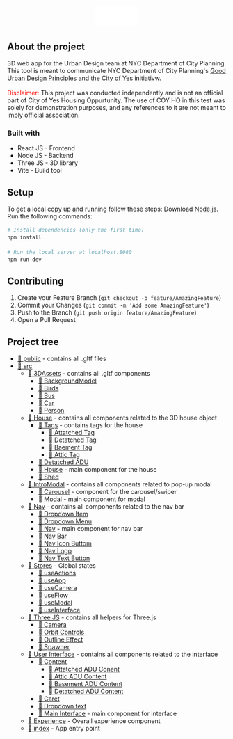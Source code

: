 <!-- DCP LOGO -->
<br />
<p align="center">
    <img 
        className="logo-icon"
        alt="NYC Planning"
        src="https://raw.githubusercontent.com/NYCPlanning/dcp-logo/master/dcp_logo_white_772.png"
            width = "100">
    </img>
</p>

## About the project

3D web app for the Urban Design team at NYC Department of City Planning. This tool is meant to communicate NYC Department of City Planning's [Good Urban Design Principles](https://www.nyc.gov/site/planning/planning-level/urban-design/urban-design-principle.page) and the [City of Yes](https://www.nyc.gov/site/planning/plans/city-of-yes/city-of-yes-overview.page) initiativw.
<br />
<br />
<span style="color:red;">Disclaimer:</span> This project was conducted independently and is not an official part of City of Yes Housing Oppurtunity. The use of COY HO in this test was solely for demonstration purposes, and any references to it are not meant to imply official association.​

### Built with

* React JS - Frontend
* Node JS - Backend
* Three JS - 3D library
* Vite - Build tool

## Setup
To get a local copy up and running follow these steps:
Download [Node.js](https://nodejs.org/en/download/).
Run the following commands:

``` bash
# Install dependencies (only the first time)
npm install

# Run the local server at localhost:8080
npm run dev
```
<!-- Contributing -->
## Contributing
1. Create your Feature Branch (`git checkout -b feature/AmazingFeature`)
2. Commit your Changes (`git commit -m 'Add some AmazingFeature'`)
3. Push to the Branch (`git push origin feature/AmazingFeature`)
4. Open a Pull Request

## Project tree

 * [📁 public](./public) - contains all .gltf files
 * [📁 src](./src)
   * [📁 3DAssets](./src/3DAssets) - contains all .gltf components
        * [📄 BackgroundModel](./src/3DAssets/BackgroundModel.jsx)
        * [📄 Birds](./src/3DAssets/Birds.jsx)
        * [📄 Bus](./src/3DAssets/Bus.jsx)
        * [📄 Car](./src/3DAssets/Car.jsx)
        * [📄 Person](./src/3DAssets/Person.jsx)
   * [📁 House](./src/House) - contains all components related to the 3D house object
        * [📁 Tags](./src/House/Tags) - contains tags for the house
            * [📄 Attatched Tag](./src/House/Tags/AttatchedTag.jsx)
            * [📄 Detatched Tag](./src/House/Tags/DetatchedTag.jsx)
            * [📄 Baement Tag](./src/House/Tags/BasementTag.jsx)
            * [📄 Attic Tag](./src/House/Tags/AtticTag.jsx)
        * [📄 Detatched ADU](./src/House/DetatchedAdu.jsx)
        * [📄 House](./src/House/House.jsx) - main component for the house
        * [📄 Shed](./src/House/Shed.jsx)
   * [📁 IntroModal](./src/IntroModal) - contains all components related to pop-up modal
        * [📄 Carousel](./src/IntroModal/Carousel.jsx) - component for the carousel/swiper
        * [📄 Modal](./src/IntroModal/Modal.jsx) - main component for modal
   * [📁 Nav](./src/Nav) - contains all components related to the nav bar
        * [📄 Dropdown Item](./src/Nav/DropdownItem.jsx)
        * [📄 Dropdown Menu](./src/Nav/DropdownMenu.jsx)
        * [📄 Nav](./src/Nav/Nav.jsx) - main component for nav bar
        * [📄 Nav Bar](./src/Nav/NavBar.jsx)
        * [📄 Nav Icon Buttom](./src/Nav/NavItem.jsx)
        * [📄 Nav Logo](./src/Nav/NavLogo.jsx)
        * [📄 Nav Text Button](./src/Nav)
    * [📁 Stores](./src/stores) - Global states
        * [📄 useActions](./src/stores/useActions.jsx)
        * [📄 useApp](./src/stores/useApp.jsx)
        * [📄 useCamera](./src/stores/useCamera.jsx)
        * [📄 useFlow](./src/stores/useFlow.jsx)
        * [📄 useModal](./src/stores/Modal.jsx)
        * [📄 useInterface](./src/stores/useInterface.jsx)
    * [📁 Three JS](./src/ThreeJS) - contains all helpers for Three.js
        * [📄 Camera](./src/ThreeJS/Camera.jsx)
        * [📄 Orbit Controls](./src/ThreeJS/Controls.jsx)
        * [📄 Outline Effect](./src/ThreeJS/OutlineEffect.jsx)
        * [📄 Spawner](./src/ThreeJS/Spawner.jsx)
    * [📁 User Interface](./src/UserInterface/) - contains all components related to the interface
        * [📁 Content](./src/UserInterface/Content/)
            * [📄 Attatched ADU Conent](./src/UserInterface/Content/AttatchedContent.jsx)
            * [📄 Attic ADU Content](./src/UserInterface/Content/AtticContent.jsx)
            * [📄 Basement ADU Content](./src/UserInterface/Content/BasementContent.jsx)
            * [📄 Detatched ADU Content](./src/UserInterface/Content/DetatchedContent.jsx)
        * [📄 Caret](./src/UserInterface/Caret.jsx)
        * [📄 Dropdown text](./src/UserInterface/Dropdown.jsx)
        * [📄 Main Interface](./src/UserInterface/MainInterface.jsx) - main component for interface
    * [📄 Experience](./src/Experience.jsx) - Overall experience component
    * [📄 index](./src/index.jsx) - App entry point